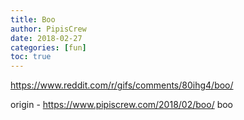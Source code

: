 ```yaml
---
title: Boo
author: PipisCrew
date: 2018-02-27
categories: [fun]
toc: true
---
```


https://www.reddit.com/r/gifs/comments/80ihg4/boo/

origin - https://www.pipiscrew.com/2018/02/boo/ boo